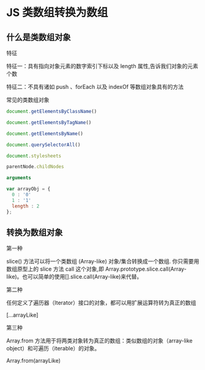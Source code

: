 # JS 类数组转换为数组

## 什么是类数组对象

特征

特征一：具有指向对象元素的数字索引下标以及 length 属性,告诉我们对象的元素个数

特征二：不具有诸如 push 、forEach 以及 indexOf 等数组对象具有的方法

常见的类数组对象

```js
document.getElementsByClassName()

document.getElementsByTagName()

document.getElementsByName()

document.querySelectorAll()

document.stylesheets

parentNode.childNodes

arguments

var arrayObj = {
  0 : '0'
  1 : '1'
  length : 2
};
```

## 转换为数组对象

第一种

slice() 方法可以将一个类数组 (Array-like) 对象/集合转换成一个数组. 你只需要用数组原型上的 slice 方法 call 这个对象,即 Array.prototype.slice.call(Array-like)。也可以简单的使用[].slice.call(Array-like)来代替。

第二种

任何定义了遍历器（Iterator）接口的对象，都可以用扩展运算符转为真正的数组

[...arrayLike]

第三种

Array.from 方法用于将两类对象转为真正的数组：类似数组的对象（array-like object）和可遍历（iterable）的对象。

Array.from(arrayLike)

